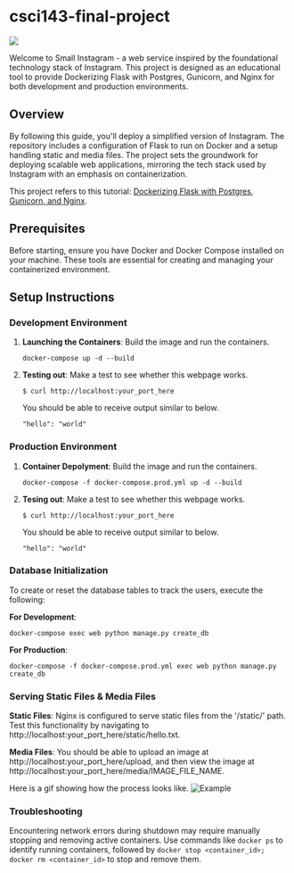 # csci143-final-project
[![](https://github.com/danzhechen/final-project/workflows/tests/badge.svg)](https://github.com/danzhechen/final-project/actions?query=workflow%3Atests)

Welcome to Small Instagram - a web service inspired by the foundational technology stack of Instagram. This project is designed as an educational tool to provide Dockerizing Flask with Postgres, Gunicorn, and Nginx for both development and production environments.

## Overview

By following this guide, you'll deploy a simplified version of Instagram. The repository includes a configuration of Flask to run on Docker and a setup handling static and media files. The project sets the groundwork for deploying scalable web applications, mirroring the tech stack used by Instagram with an emphasis on containerization.

This project refers to this tutorial: [Dockerizing Flask with Postgres, Gunicorn, and Nginx](https://testdriven.io/blog/dockerizing-flask-with-postgres-gunicorn-and-nginx/).

## Prerequisites

Before starting, ensure you have Docker and Docker Compose installed on your machine. These tools are essential for creating and managing your containerized environment.

## Setup Instructions

### Development Environment

1. **Launching the Containers**: Build the image and run the containers.
   ```
   docker-compose up -d --build
   ```
2. **Testing out**: Make a test to see whether this webpage works.
   ```
   $ curl http://localhost:your_port_here
   ```
   You should be able to receive output similar to below.
   ```
   "hello": "world"
   ```
### Production Environment

1. **Container Depolyment**: Build the image and run the containers.
   ```
   docker-compose -f docker-compose.prod.yml up -d --build
   ```
2. **Tesing out**: Make a test to see whether this webpage works.
   ``` 
   $ curl http://localhost:your_port_here
   ```
   You should be able to receive output similar to below.
   ```
   "hello": "world"
   ```
### Database Initialization 

To create or reset the database tables to track the users, execute the following:

**For Development**:
```
docker-compose exec web python manage.py create_db
```
**For Production**:
```
docker-compose -f docker-compose.prod.yml exec web python manage.py create_db
```
### Serving Static Files & Media Files

**Static Files**:
Nginx is configured to serve static files from the '/static/' path. Test this functionality by navigating to http://localhost:your_port_here/static/hello.txt.

**Media Files**:
You should be able to upload an image at http://localhost:your_port_here/upload, and then view the image at http://localhost:your_port_here/media/IMAGE_FILE_NAME.

Here is a gif showing how the process looks like. 
![Example](https://github.com/danzhechen/flask-on-docker/blob/main/Example.gif)

### Troubleshooting

Encountering network errors during shutdown may require manually stopping and removing active containers. Use commands like `docker ps` to identify running containers, followed by `docker stop <container_id>; docker rm <container_id>` to stop and remove them.
